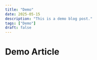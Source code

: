 ```yaml
---
title: "Demo"
date: 2025-05-15
description: "This is a demo blog post."
tags: ["Demo"]
draft: false
---
```


# Demo Article
